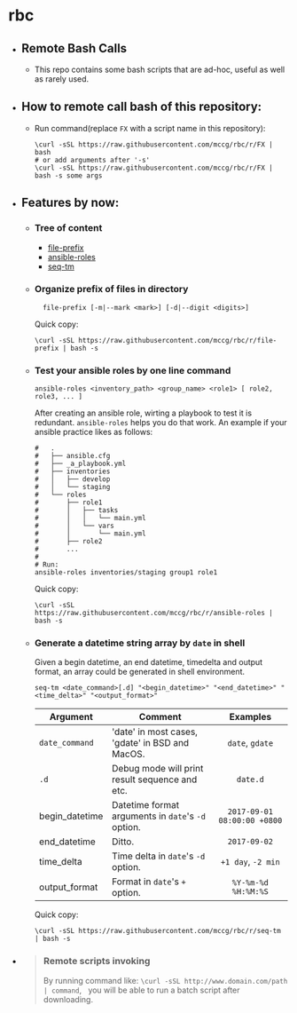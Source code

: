 # rbc
- ## Remote Bash Calls
  - This repo contains some bash scripts that are
    ad-hoc, useful as well as rarely used.

- ## How to remote call bash of this repository:
  - Run command(replace ``FX`` with a script name in this repository):
    ```shell
    \curl -sSL https://raw.githubusercontent.com/mccg/rbc/r/FX | bash
    # or add arguments after '-s'
    \curl -sSL https://raw.githubusercontent.com/mccg/rbc/r/FX | bash -s some args
    ```

- ## Features by now:
  - ### Tree of content
    - [file-prefix](#file-prefix)
    - [ansible-roles](#ansible-roles)
    - [seq-tm](#seq-tm)

  - ### Organize prefix of files in directory <span id="file-prefix"><span>
    ```shell
      file-prefix [-m|--mark <mark>] [-d|--digit <digits>]
    ```
    Quick copy:
    ```shell
    \curl -sSL https://raw.githubusercontent.com/mccg/rbc/r/file-prefix | bash -s
    ```

  - ### Test your ansible roles by one line command <span id="ansible-roles"><span>
    ```shell
    ansible-roles <inventory_path> <group_name> <role1> [ role2, role3, ... ]
    ```
    After creating an ansible role, wirting a playbook to test it is redundant.
    `ansible-roles` helps you do that work.
    An example if your ansible practice likes as follows:

    ```shell
    #   .
    #   ├── ansible.cfg
    #   ├── _a_playbook.yml
    #   ├── inventories
    #   │   ├── develop
    #   │   └── staging
    #   └── roles
    #       ├── role1
    #       │   ├── tasks
    #       │   │   └── main.yml
    #       │   └── vars
    #       │       └── main.yml
    #       ├── role2
    #       ...
    #
    # Run:
    ansible-roles inventories/staging group1 role1
    ```
    Quick copy:
    ```shell
    \curl -sSL https://raw.githubusercontent.com/mccg/rbc/r/ansible-roles | bash -s
    ```

  - ### Generate a datetime string array by `date` in shell <span id="seq-tm"><span>
    Given a begin datetime, an end datetime, timedelta and output format,
    an array could be generated in shell environment.

    ```shell
    seq-tm <date_command>[.d] "<begin_datetime>" "<end_datetime>" "<time_delta>" "<output_format>"
    ```
    | Argument       | Comment                                            | Examples |
    | ---            | ---                                                | :---:    |
    | `date_command` | 'date' in most cases, 'gdate' in BSD and MacOS.    | `date`, `gdate`
    | `.d`           | Debug mode will print result sequence and etc.     | `date.d`
    | begin_datetime | Datetime format arguments in `date`'s `-d` option. | `2017-09-01 08:00:00 +0800`
    | end_datetime   | Ditto.                                             | `2017-09-02`
    | time_delta     | Time delta in `date`'s `-d` option.                | `+1 day`, `-2 min`
    | output_format  | Format in     `date`'s `+` option.                 | `%Y-%m-%d %H:%M:%S`

    Quick copy:
    ```shell
    \curl -sSL https://raw.githubusercontent.com/mccg/rbc/r/seq-tm | bash -s
    ```

- > ### Remote scripts invoking
  > By running command like: ``\curl -sSL http://www.domain.com/path | command``,
    you will be able to run a batch script after downloading.
